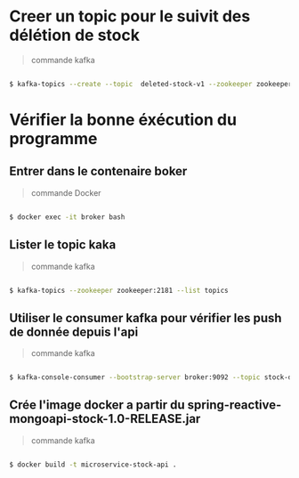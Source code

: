 # Creer un topic pour le suivit des délétion de stock

 > commande kafka

```bash

$ kafka-topics --create --topic  deleted-stock-v1 --zookeeper zookeeper:2181 --config cleanup.policy=delete  --config  delete.retention.ms=604800000 --config  retention.ms=604800000 --partitions 3 --replication-factor 1

````

# Vérifier la bonne éxécution du programme

## Entrer dans le contenaire boker

 > commande Docker

````bash

$ docker exec -it broker bash

````

## Lister le topic kaka

> commande kafka

````bash

$ kafka-topics --zookeeper zookeeper:2181 --list topics

````

## Utiliser le consumer kafka pour vérifier les push de donnée depuis l'api

> commande kafka

````bash

$ kafka-console-consumer --bootstrap-server broker:9092 --topic stock-delete-v1 --from-beginning

````

## Crée l'image docker a partir du spring-reactive-mongoapi-stock-1.0-RELEASE.jar

> commande kafka

````bash

$ docker build -t microservice-stock-api .

````